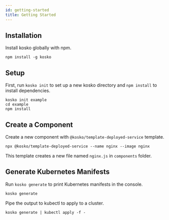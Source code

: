 ```yaml
---
id: getting-started
title: Getting Started
---
```


## Installation

Install kosko globally with npm.

```shell
npm install -g kosko
```

## Setup

First, run `kosko init` to set up a new kosko directory and `npm install` to install dependencies.

```shell
kosko init example
cd example
npm install
```

## Create a Component

Create a new component with `@kosko/template-deployed-service` template.

```shell
npx @kosko/template-deployed-service --name nginx --image nginx
```

This template creates a new file named `nginx.js` in `components` folder.

## Generate Kubernetes Manifests

Run `kosko generate` to print Kubernetes manifests in the console.

```shell
kosko generate
```

Pipe the output to kubectl to apply to a cluster.

```shell
kosko generate | kubectl apply -f -
```
